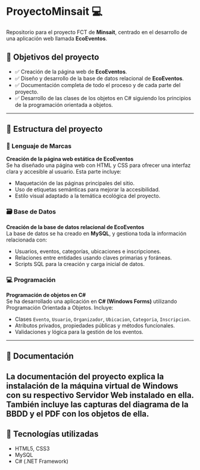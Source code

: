 # ProyectoMinsait 💻

Repositorio para el proyecto FCT de **Minsait**, centrado en el desarrollo de una aplicación web llamada **EcoEventos**.

## 🌱 Objetivos del proyecto

- ✅ Creación de la página web de **EcoEventos**.  
- ✅ Diseño y desarrollo de la base de datos relacional de **EcoEventos**.  
- ✅ Documentación completa de todo el proceso y de cada parte del proyecto.  
- ✅ Desarrollo de las clases de los objetos en C# siguiendo los principios de la programación orientada a objetos.

---

## 📁 Estructura del proyecto

### 🔖 Lenguaje de Marcas

**Creación de la página web estática de EcoEventos**  
Se ha diseñado una página web con HTML y CSS para ofrecer una interfaz clara y accesible al usuario. Esta parte incluye:

- Maquetación de las páginas principales del sitio.
- Uso de etiquetas semánticas para mejorar la accesibilidad.
- Estilo visual adaptado a la temática ecológica del proyecto.

### 🗃️ Base de Datos

**Creación de la base de datos relacional de EcoEventos**  
La base de datos se ha creado en **MySQL**, y gestiona toda la información relacionada con:

- Usuarios, eventos, categorías, ubicaciones e inscripciones.
- Relaciones entre entidades usando claves primarias y foráneas.
- Scripts SQL para la creación y carga inicial de datos.

### 💻 Programación

**Programación de objetos en C#**  
Se ha desarrollado una aplicación en **C# (Windows Forms)** utilizando Programación Orientada a Objetos. Incluye:

- Clases `Evento`, `Usuario`, `Organizador`, `Ubicacion`, `Categoria`, `Inscripcion`.
- Atributos privados, propiedades públicas y métodos funcionales.
- Validaciones y lógica para la gestión de los eventos.

---

## 📄 Documentación

La documentación del proyecto explica la instalación de la máquina virtual de Windows con su respectivo Servidor Web instalado en ella.
También incluye las capturas del diagrama de la BBDD y el PDF con los objetos de ella.
---

## 🔧 Tecnologías utilizadas

- HTML5, CSS3  
- MySQL  
- C# (.NET Framework) 
